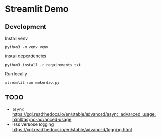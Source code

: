 # Streamlit Demo

## Development

Install venv

```
python3 -m venv venv
```

Install dependencies

```
python3 install -r requirements.txt
```

Run locally

```
streamlit run makerdao.py
```

## TODO

- async https://gql.readthedocs.io/en/stable/advanced/async_advanced_usage.html#async-advanced-usage
- less verbose logging https://gql.readthedocs.io/en/stable/advanced/logging.html
